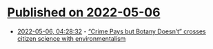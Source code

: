 # [Published on 2022-05-06](index.md)

* [2022-05-06, 04:28:32](https://news.ycombinator.com/item?id=31281324) - [“Crime Pays but Botany Doesn’t” crosses citizen science with environmentalism](https://www.outsideonline.com/culture/books-media/botany-joey-santore-youtube-crime-pays/)
